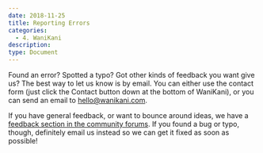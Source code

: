 ```yaml
---
date: 2018-11-25
title: Reporting Errors
categories:
  - 4. WaniKani
description:
type: Document
---
```


Found an error? Spotted a typo? Got other kinds of feedback you want give us? The best way to let us know is by email. You can either use the contact form (just click the Contact button down at the bottom of WaniKani), or you can send an email to [hello@wanikani.com](mailto:hello@wanikani.com).

If you have general feedback, or want to bounce around ideas, we have a [feedback section in the community forums](https://community.wanikani.com/c/wanikani/feedback). If you found a bug or typo, though, definitely email us instead so we can get it fixed as soon as possible!
